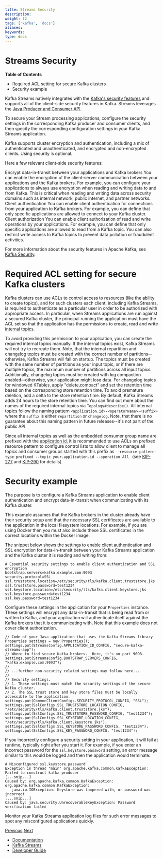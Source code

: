 ```yaml
---
title: Streams Security
description: 
weight: 12
tags: ['kafka', 'docs']
aliases: 
keywords: 
type: docs
---
```


# Streams Security

**Table of Contents**

  * Required ACL setting for secure Kafka clusters
  * Security example



Kafka Streams natively integrates with the [Kafka's security features](../../../documentation.html#security) and supports all of the client-side security features in Kafka. Streams leverages the [Java Producer and Consumer API](../../../documentation.html#api).

To secure your Stream processing applications, configure the security settings in the corresponding Kafka producer and consumer clients, and then specify the corresponding configuration settings in your Kafka Streams application.

Kafka supports cluster encryption and authentication, including a mix of authenticated and unauthenticated, and encrypted and non-encrypted clients. Using security is optional.

Here a few relevant client-side security features:

Encrypt data-in-transit between your applications and Kafka brokers
    You can enable the encryption of the client-server communication between your applications and the Kafka brokers. For example, you can configure your applications to always use encryption when reading and writing data to and from Kafka. This is critical when reading and writing data across security domains such as internal network, public internet, and partner networks.
Client authentication
    You can enable client authentication for connections from your application to Kafka brokers. For example, you can define that only specific applications are allowed to connect to your Kafka cluster.
Client authorization
    You can enable client authorization of read and write operations by your applications. For example, you can define that only specific applications are allowed to read from a Kafka topic. You can also restrict write access to Kafka topics to prevent data pollution or fraudulent activities.

For more information about the security features in Apache Kafka, see [Kafka Security](../../../documentation.html#security).

# Required ACL setting for secure Kafka clusters

Kafka clusters can use ACLs to control access to resources (like the ability to create topics), and for such clusters each client, including Kafka Streams, is required to authenticate as a particular user in order to be authorized with appropriate access. In particular, when Streams applications are run against a secured Kafka cluster, the principal running the application must have the ACL set so that the application has the permissions to create, read and write [internal topics](manage-topics.html#streams-developer-guide-topics-internal).

To avoid providing this permission to your application, you can create the required internal topics manually. If the internal topics exist, Kafka Streams will not try to recreate them. Note, that the internal repartition and changelog topics must be created with the correct number of partitions--otherwise, Kafka Streams will fail on startup. The topics must be created with the same number of partitions as your input topic, or if there are multiple topics, the maximum number of partitions across all input topics. Additionally, changelog topics must be created with log compaction enabled--otherwise, your application might lose data. For changelog topics for windowed KTables, apply "delete,compact" and set the retention time based on the corresponding store retention time. To avoid premature deletion, add a delta to the store retention time. By default, Kafka Streams adds 24 hours to the store retention time. You can find out more about the names of the required internal topics via `Topology#describe()`. All internal topics follow the naming pattern `<application.id>-<operatorName>-<suffix>` where the `suffix` is either `repartition` or `changelog`. Note, that there is no guarantee about this naming pattern in future releases--it's not part of the public API.

Since all internal topics as well as the embedded consumer group name are prefixed with the [application id](/40/streams/developer-guide/config-streams.html#required-configuration-parameters), it is recommended to use ACLs on prefixed resource pattern to configure control lists to allow client to manage all topics and consumer groups started with this prefix as `--resource-pattern-type prefixed --topic your.application.id --operation All ` (see [KIP-277](https://cwiki.apache.org/confluence/display/KAFKA/KIP-277+-+Fine+Grained+ACL+for+CreateTopics+API) and [KIP-290](https://cwiki.apache.org/confluence/display/KAFKA/KIP-290%3A+Support+for+Prefixed+ACLs) for details). 

# Security example

The purpose is to configure a Kafka Streams application to enable client authentication and encrypt data-in-transit when communicating with its Kafka cluster.

This example assumes that the Kafka brokers in the cluster already have their security setup and that the necessary SSL certificates are available to the application in the local filesystem locations. For example, if you are using Docker then you must also include these SSL certificates in the correct locations within the Docker image.

The snippet below shows the settings to enable client authentication and SSL encryption for data-in-transit between your Kafka Streams application and the Kafka cluster it is reading and writing from:
    
    
    # Essential security settings to enable client authentication and SSL encryption
    bootstrap.servers=kafka.example.com:9093
    security.protocol=SSL
    ssl.truststore.location=/etc/security/tls/kafka.client.truststore.jks
    ssl.truststore.password=test1234
    ssl.keystore.location=/etc/security/tls/kafka.client.keystore.jks
    ssl.keystore.password=test1234
    ssl.key.password=test1234

Configure these settings in the application for your `Properties` instance. These settings will encrypt any data-in-transit that is being read from or written to Kafka, and your application will authenticate itself against the Kafka brokers that it is communicating with. Note that this example does not cover client authorization.
    
    
    // Code of your Java application that uses the Kafka Streams library
    Properties settings = new Properties();
    settings.put(StreamsConfig.APPLICATION_ID_CONFIG, "secure-kafka-streams-app");
    // Where to find secure Kafka brokers.  Here, it's on port 9093.
    settings.put(StreamsConfig.BOOTSTRAP_SERVERS_CONFIG, "kafka.example.com:9093");
    //
    // ...further non-security related settings may follow here...
    //
    // Security settings.
    // 1. These settings must match the security settings of the secure Kafka cluster.
    // 2. The SSL trust store and key store files must be locally accessible to the application.
    settings.put(CommonClientConfigs.SECURITY_PROTOCOL_CONFIG, "SSL");
    settings.put(SslConfigs.SSL_TRUSTSTORE_LOCATION_CONFIG, "/etc/security/tls/kafka.client.truststore.jks");
    settings.put(SslConfigs.SSL_TRUSTSTORE_PASSWORD_CONFIG, "test1234");
    settings.put(SslConfigs.SSL_KEYSTORE_LOCATION_CONFIG, "/etc/security/tls/kafka.client.keystore.jks");
    settings.put(SslConfigs.SSL_KEYSTORE_PASSWORD_CONFIG, "test1234");
    settings.put(SslConfigs.SSL_KEY_PASSWORD_CONFIG, "test1234");

If you incorrectly configure a security setting in your application, it will fail at runtime, typically right after you start it. For example, if you enter an incorrect password for the `ssl.keystore.password` setting, an error message similar to this would be logged and then the application would terminate:
    
    
    # Misconfigured ssl.keystore.password
    Exception in thread "main" org.apache.kafka.common.KafkaException: Failed to construct kafka producer
    [...snip...]
    Caused by: org.apache.kafka.common.KafkaException: org.apache.kafka.common.KafkaException:
       java.io.IOException: Keystore was tampered with, or password was incorrect
    [...snip...]
    Caused by: java.security.UnrecoverableKeyException: Password verification failed

Monitor your Kafka Streams application log files for such error messages to spot any misconfigured applications quickly.

[Previous](/40/streams/developer-guide/manage-topics) [Next](/40/streams/developer-guide/app-reset-tool)

  * [Documentation](/documentation)
  * [Kafka Streams](/streams)
  * [Developer Guide](/streams/developer-guide/)


